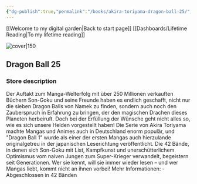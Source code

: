 ```yaml
---
{"dg-publish":true,"permalink":"/books/akira-toriyama-dragon-ball-25/","title":"\"Dragon Ball 25\"","tags":["manga","Fantasy"]}
---
```



[[Welcome to my digital garden\|Back to start page]]
[[Dashboards/Lifetime Reading\|To my lifetime reading]]

![cover|150](http://books.google.com/books/content?id=hp9GDwAAQBAJ&printsec=frontcover&img=1&zoom=1&edge=curl&source=gbs_api)

## Dragon Ball 25

### Store description

Der Auftakt zum Manga-Welterfolg mit über 250 Millionen verkauften Büchern Son-Goku und seine Freunde haben es endlich geschafft, nicht nur die sieben Dragon Balls von Namek zu finden, sondern auch noch den Zauberspruch in Erfahrung zu bringen, der den magischen Drachen dieses Planeten herbeiruft. Doch bei der Erfüllung der Wünsche geht nicht alles so, wie es sich unsere Helden vorgestellt haben! Die Serie von Akira Toriyama machte Mangas und Animes auch in Deutschland enorm populär, und "Dragon Ball 1" wurde als einer der ersten Mangas auch hierzulande originalgetreu in der japanischen Leserichtung veröffentlicht. Die 42 Bände, in denen sich Son-Goku mit List, Kampfkunst und unerschütterlichem Optimismus vom naiven Jungen zum Super-Krieger verwandelt, begeistern seit Generationen. Wer sie kennt, will sie immer wieder lesen – und wer Mangas liebt, kommt nicht an ihnen vorbei! Mehr Informationen: - Abgeschlossen in 42 Bänden
```